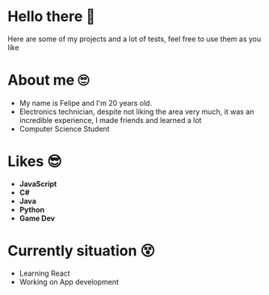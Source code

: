 # Hello there 👋
Here are some of my projects and a lot of tests, feel free to use them as you like

# About me 🙄
- My name is Felipe and I'm 20 years old.
- Electronics technician, despite not liking the area very much, it was an incredible experience, I made friends and learned a lot
- Computer Science Student

# Likes 😎
- **JavaScript**
- **C#**
- **Java**
- **Python**
- **Game Dev**

# Currently situation 😵
- Learning React
- Working on App development

